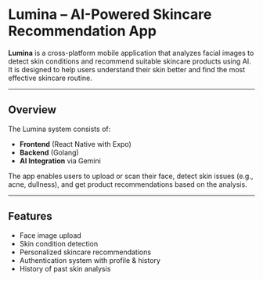 # Lumina – AI-Powered Skincare Recommendation App

**Lumina** is a cross-platform mobile application that analyzes facial images to detect skin conditions and recommend suitable skincare products using AI. It is designed to help users understand their skin better and find the most effective skincare routine.

---

## Overview

The Lumina system consists of:

- **Frontend** (React Native with Expo)
- **Backend** (Golang)
- **AI Integration** via Gemini

The app enables users to upload or scan their face, detect skin issues (e.g., acne, dullness), and get product recommendations based on the analysis.

---

## Features

- Face image upload
- Skin condition detection
- Personalized skincare recommendations
- Authentication system with profile & history
- History of past skin analysis 


